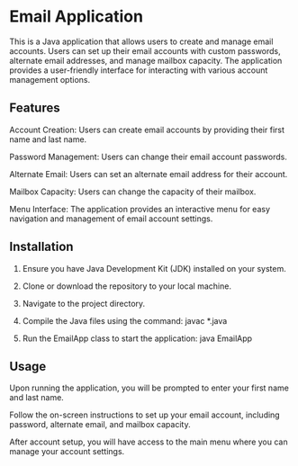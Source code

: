 # Email Application
This is a Java application that allows users to create and manage email accounts. Users can set up their email accounts with custom passwords, alternate email addresses, and manage mailbox capacity. The application provides a user-friendly interface for interacting with various account management options.

## Features
Account Creation: Users can create email accounts by providing their first name and last name.

Password Management: Users can change their email account passwords.

Alternate Email: Users can set an alternate email address for their account.

Mailbox Capacity: Users can change the capacity of their mailbox.

Menu Interface: The application provides an interactive menu for easy navigation and management of email account settings.

## Installation
1. Ensure you have Java Development Kit (JDK) installed on your system.

2. Clone or download the repository to your local machine.

3. Navigate to the project directory.

4. Compile the Java files using the command:
javac *.java

5. Run the EmailApp class to start the application:
java EmailApp


## Usage
Upon running the application, you will be prompted to enter your first name and last name.

Follow the on-screen instructions to set up your email account, including password, alternate email, and mailbox capacity.

After account setup, you will have access to the main menu where you can manage your account settings.

